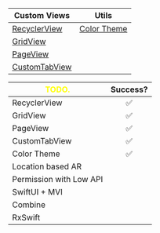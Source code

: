 
| **Custom Views**  | **Utils**       | 
| ------------- | ----------- |
| [RecyclerView](https://github.com/Lee-JuYeon/SwiftUI_CustomViews/tree/main/Shared/Views/RecyclerView)  | [Color Theme](https://github.com/Lee-JuYeon/SwiftUI_CustomViews/tree/main/Shared/Theme) |
| [GridView](https://github.com/Lee-JuYeon/SwiftUI_CustomViews/tree/main/Shared/Views/GridView)      |             |
| [PageView](https://github.com/Lee-JuYeon/SwiftUI_CustomViews/tree/main/Shared/Views/PageView)      |             |
| [CustomTabView](https://github.com/Lee-JuYeon/SwiftUI_CustomViews/tree/main/Shared/Views/CustomTabView) |             |






| <span style="color:yellow">TODO.</span>| Success?    | 
| ------------- | :-----------: |
| RecyclerView  |✅|
| GridView      |✅|
| PageView      |✅|
| CustomTabView |✅|
| Color Theme   |✅|
| Location based AR ||
| Permission with Low API ||
| SwiftUI + MVI ||
| Combine ||
| RxSwift ||

